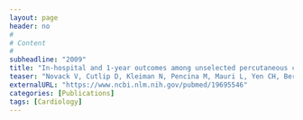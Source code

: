 ```yaml
---
layout: page
header: no
#
# Content
#
subheadline: "2009"
title: "In-hospital and 1-year outcomes among unselected percutaneous coronary intervention patients treated with either sirolimus- or paclitaxel-eluting stents: results from the EVENT (Evaluation of Drug Eluting Stents and Ischemic Events) registry."
teaser: "Novack V, Cutlip D, Kleiman N, Pencina M, Mauri L, Yen CH, Berger P, Goldberg S, Kellett M, Waksman R, Hong M, Raizner AE, Cohen DJ."
externalURL: "https://www.ncbi.nlm.nih.gov/pubmed/19695546"
categories: [Publications]
tags: [Cardiology]
---
```

